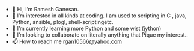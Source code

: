 - 👋 Hi, I’m Ramesh Ganesan.
- 👀 I’m interested in all kinds at coding. I am used to scripting in C , java, Python, ansible, plogl, shell-scriptingetc.
- 🌱 I’m currently learning more Python and some wist (jython)
- 💞️ I’m looking to collaborate on literally anything that Pique my interest..
- 📫 How to reach me rgan10566@yahoo.com

<!---
rgan10566/rgan10566 is a ✨ special ✨ repository because its `README.md` (this file) appears on your GitHub profile.
You can click the Preview link to take a look at your changes.
--->
